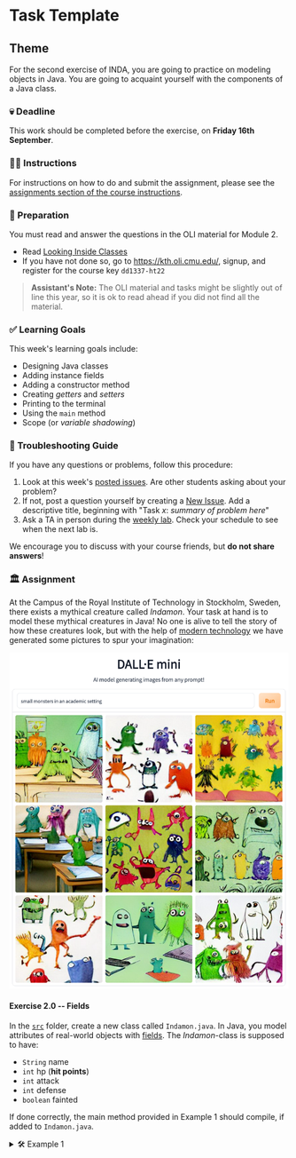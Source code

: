 # Task Template

## Theme
For the second exercise of INDA, you are going to practice on modeling objects in Java. You are going to acquaint yourself with the components of a Java class.

### 💀 Deadline
This work should be completed before the exercise, on **Friday 16th September**.

### 👩‍🏫 Instructions
For instructions on how to do and submit the assignment, please see the
[assignments section of the course instructions](https://gits-15.sys.kth.se/inda-22/course-instructions#assignments).

### 📝 Preparation

You must read and answer the questions in the OLI material for Module 2.

- Read [Looking Inside Classes](https://kth.oli.cmu.edu/jcourse/webui/syllabus/module.do?context=f5e5a808ac1f088812f2a8ce315bac60)
- If you have not done so, go to https://kth.oli.cmu.edu/, signup, and register for the course key `dd1337-ht22`

> **Assistant's Note:** The OLI material and tasks might be slightly out of line this year, so it is ok to read ahead if you did not find all the material.


### ✅ Learning Goals

This week's learning goals include:
* Designing Java classes
* Adding instance fields
* Adding a constructor method
* Creating *getters* and *setters*
* Printing to the terminal
* Using the `main` method
* Scope (or *variable shadowing*)

### 🚨 Troubleshooting Guide
If you have any questions or problems, follow this procedure: <br/>

1. Look at this week's [posted issues](https://gits-15.sys.kth.se/inda-22/help/issues). Are other students asking about your problem?
2. If not, post a question yourself by creating a [New Issue](https://gits-15.sys.kth.se/inda-22/help/issues/new). Add a descriptive title, beginning with "Task *x*: *summary of problem here*"
3. Ask a TA in person during the [weekly lab](https://queue.csc.kth.se/Queue/INDA). Check your schedule to see when the next lab is.

We encourage you to discuss with your course friends, but **do not share answers**!

### 🏛 Assignment

At the Campus of the Royal Institute of Technology in Stockholm, Sweden, there exists a mythical creature called *Indamon*. Your task at hand is to model these mythical creatures in Java! No one is alive to tell the story of how these creatures look, but with the help of [modern technology](https://huggingface.co/spaces/dalle-mini/dalle-mini) we have generated some pictures to spur your imagination:

<img src="images/dallemini-indamons.png" width="800">

#### Exercise 2.0 -- Fields
In the [`src`](src) folder, create a new class called `Indamon.java`. In Java, you model attributes of real-world objects with [fields](https://docs.oracle.com/javase/tutorial/java/javaOO/variables.html). The *Indamon*-class is supposed to have:

- `String` name  
- `int` hp (**hit points**)
- `int` attack 
- `int` defense
- `boolean` fainted

If done correctly, the main method provided in Example 1 should compile, if added to `Indamon.java`.

<details>
  <summary> 🛠 Example 1 </summary>
  <!-- it needs to be a blank space here! -->

  ```java
  class Indamon {

    // Put your fields here!

    public static void main(String[] args) {
      // create a new "Indamon" object
      Indamon glassey = new Indamon();

      // assign the instance variables to meaningful values
      glassey.name = "Glassey";
      glassey.hp = 10;
      glassey.attack = 5;
      glassey.defense = 5;

      // get the information of the assigned values
      System.out.println("Name: " + glassey.name);
      System.out.println("HP: " + glassey.hp);
      System.out.println("Attack value: " + glassey.attack);
      System.out.println("Defense value: " + glassey.defense);
    } // end main method

  } // end class
</details>
Exercise 2.1 -- Getters and Setters
A defining concept in object-oriented programming is encapsulation.
Encapsulation means preventing direct access to the state of your Indamon.
This can be done by setting the access modifiers of the fields in the Indamon class to private.
However, we still want to be able to read from and write to the fields.
We can do this by adding accessors and mutators (so-called getters and setters methods).
All fields should be accompanied by getters and setters, which makes a total of ten methods!
If done correctly, the provided main method in Example 2 should compile, if added to Indamon.java.

<details>
  <summary> 🛠 Example 2 </summary>
  <!-- it needs to be a blank space here! -->
java
Copy code
class Indamon {

  // Put your fields here!

  // Put your getters and setters here!

  public static void main(String[] args) {
    // create a new "Indamon" object
    Indamon glassey = new Indamon();

    // assign the instance variables to meaningful values
    glassey.setName("Glassey");
    glassey.setHp(10);
    glassey.setAttack(5);
    glassey.setDefense(2);

    // get the information of the assigned values
    System.out.println("Name: " + glassey.getName());
    System.out.println("HP: " + glassey.getHp());
    System.out.println("Attack value: " + glassey.getAttack());
    System.out.println("Defense value: " + glassey.getDefense());
    System.out.println("Is fainted: " + glassey.isFainted());
  } // end main method

} // end class
</details>
Assistant's Note: The getters and setters of a field of boolean type follow a different naming convention from the usual getXXX() and setXXX(): isFainted() and setFainted().

Exercise 2.2 -- Constructor
Example 2 is a bit tedious; you don't want to add attributes to each object you create in this way. Instead, you should use a constructor. Implement a constructor following the examples in the OLI material (or the Official Oracle tutorial), and repeat Example 2 with this implementation.

Exercise 2.3 -- printInfo()
You want a way to print all the info about the Indamon to the terminal. Take a look at Example 3 and implement a method called printInfo(). The return type should be void.

<details>
  <summary> 🛠 Example 3 </summary>
java
Copy code
public static void main(String[] args){
  // create a new "Indamon" object
  Indamon glassey = new Indamon();

  // assign the instance variables to meaningful values
  // NOTE: if Exercise 2.3 is done correctly, you should use the constructor instead!
  glassey.setName("Glassey");
  glassey.setHp(10);
  glassey.setAttack(5);
  glassey.setDefense(2);

  // print information
  glassey.printInfo();
}
This call should print a message to the terminal:

shell
Copy code
> INFO
> Indamon: Glassey.
> HP: 10
> Attack: 5
> Defense: 2
> Fainted: false
</details>
Exercise 2.4 -- Indamon, attack!
Indamons are fierce creatures, and now we want to model a fight between them. In order to abstract this new functionality, you must implement a method called attack which will receive an Indamon object that represents the opponent in battle. If indamon A is attacking indamon B, the damage done is following the formula:

<img src="images/indamon-attack.png" alt="Indamon, attack!" width="400"/>
It should print the status to the terminal.

Assistant's Note: to define the return type of the method think about what it's expecting to happen and what the instructions says about returning. Use the getters and setters to change the value of the object.

<details>
  <summary> 🛠 Example 4 </summary>
java
Copy code
public static void main(String[] args){
  // create two new "indamon" objects
  Indamon glassey = new Indamon("Glassey", 10, 5, 5); 
  Indamon siberov = new Indamon("Siberov", 10, 5, 5);

  // call the "attack" method on glassey with siberov as an argument
  glassey.attack(siberov);

}
This call should print a similar message to the terminal:

markdown
Copy code
> Indamon Glassey attacked indamon Siberov för 1.0 damage! 
> Indamon Siberov has 9 hp left!
</details>
Exercise 2.5 -- Variable Shadowing
Take a look at the Variable shadowing-examples below. You might be asked to explain how to fix this example in class, so be prepared.
You can look at the article of Variable Shadowing on Wikipedia and how the Java keyword this works.

java
Copy code
public class Shadow1 {
    private int number = 0; // I want this number printed :(

    public void printShadow() {
        int number = 5;
        System.out.println(number); // It is printing the wrong number :(
    }
    
    public static void main(String[] args){
        new Shadow1().printShadow();
    }
}
Here is another example:

java
Copy code
import java.awt.Color;

public class Horse {
  private String name;
  private Color color;
  
  public Horse(String name, Color color) {
    name = name; // this doesn't work :( Why?
    color = color;
  }
  
  public void neigh(){
    String name = "Uncle Dolan";
    System.out.println(name + " neighs! Eiiigha!"); // It is printing the wrong name :( 
  }
}
Assistant's Note: Think about the local scope, global variables, and instance fields of the provided examples.

🐞 Bugs and errors?
If you find any inconsistencies or errors in this exercise, please open a New Issue with the title "Task x Error: summary of error here". Found bugs will be rewarded by mentions in the acknowledgment section.